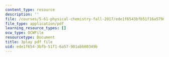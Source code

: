 ```yaml
---
content_type: resource
description: ''
file: /courses/5-61-physical-chemistry-fall-2017/ede1f6543bfb51f16a57901abb00349b_SSVdDcC2LrQ.pdf
file_type: application/pdf
learning_resource_types: []
ocw_type: OCWFile
resourcetype: Document
title: 3play pdf file
uid: ede1f654-3bfb-51f1-6a57-901abb00349b
---
```

